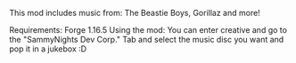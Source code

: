 This mod includes music from: The Beastie Boys, Gorillaz and more!

Requirements: Forge 1.16.5
Using the mod: You can enter creative and go to the "SammyNights Dev Corp." Tab and select the music disc you want and pop it in a jukebox :D
